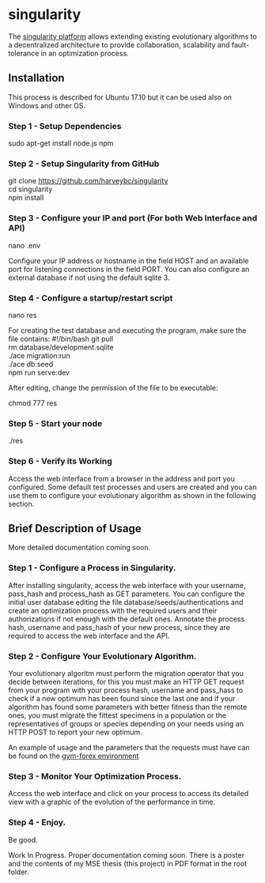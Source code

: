 # singularity

The [singularity platform](https://github.com/harveybc/singularity) allows 
extending existing evolutionary algorithms to a decentralized architecture to 
provide collaboration, scalability and fault-tolerance in an optimization process. 


## Installation

This process is described for Ubuntu 17.10 but it can be used also on Windows and other OS.

### Step 1 - Setup Dependencies

sudo apt-get install node.js npm  
 
### Step 2 - Setup Singularity from GitHub

git clone https://github.com/harveybc/singularity  
cd singularity  
npm install  

### Step 3 - Configure your IP and port (For both Web Interface and API)

nano .env  

Configure your IP address or hostname in the field HOST and an available port 
for listening connections in the field PORT. You can also configure an external 
database if not using the default sqlite 3.


### Step 4 - Configure a startup/restart script

nano res  

For creating the test database and executing the program, make sure the file contains:
\#!/bin/bash
git pull  
rm database/development.sqlite  
./ace migration:run  
./ace db:seed  
npm run serve:dev  

After editing, change the permission of the file to be executable:  

chmod 777 res  

### Step 5 - Start your node

./res  

### Step 6 - Verify its Working

Access the web interface from a browser in the address and port you configured.
Some default test processes and users are created and you can use them to configure
your evolutionary algorithm as shown in the following section.  

## Brief Description of Usage  

More detailed documentation coming soon.

### Step 1 - Configure a Process in Singularity.

After installing singularity, access the web interface with your username, 
pass_hash and process_hash as GET parameters. You can configure the initial user 
database editing the file database/seeds/authentications and create an optimization
process with the required users and their authorizations if not enough with the default ones. 
Annotate the process hash, username and pass_hash of your new process, since they are required
to access the web interface and the API.

### Step 2 - Configure Your Evolutionary Algorithm.

Your evolutionary algoritm must perform the migration operator that you decide
between iterations, for this you must make an HTTP GET request from your program
with your process hash, username and pass_hass to check if a new optimum has been 
found since the last one and if your algorithm
has found some parameters with better fitness than the remote ones, you must 
migrate the fittest specimens in a population or the representatives of 
groups or species depending on your needs using an HTTP POST to report your new optimum.

An example of usage and the parameters that the requests must have can be found on the [gym-forex environment](https://github.com/harveybc/gym-forex)

### Step 3 - Monitor Your Optimization Process.

Access the web interface and click on your process to access its detailed view
with a graphic of the evolution of the performance in time.

### Step 4 - Enjoy.

Be good.

Work In Progress. Proper documentation coming soon. There is a poster and the contents of my MSE thesis (this project) in PDF format in the root folder.